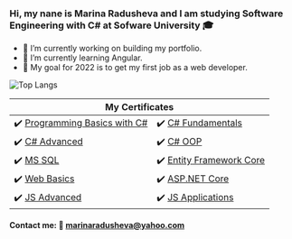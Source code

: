 ### Hi, my nane is Marina Radusheva and I am studying Software Engineering with C# at Sofware University 🎓


- 💪 I’m currently working on building my portfolio.
- 🌱 I’m currently learning Angular.
- 🙌 My goal for 2022 is to get my first job as a web developer.


![Top Langs](https://github-readme-stats.vercel.app/api/top-langs/?username=MarinaRadusheva&layout=compact)

<table>
  <thead>
    <tr>
      <th colspan="2">My Certificates</th>
    </tr>
  <tbody>
    <tr>
      <td>
        ✔️
        <a href="https://softuni.bg/certificates/details/81448/ef388853">Programming Basics with C#</a>
      </td>
      <td>
        ✔️
        <a href="https://softuni.bg/certificates/details/86207/aeaa34bf">C# Fundamentals</a>
      </td>
    </tr>
    <tr>
      <td>
        ✔️
        <a href="https://softuni.bg/certificates/details/90358/2f0ed7ce">C# Advanced</a>
      </td>
      <td>
      ✔️
        <a href="https://softuni.bg/certificates/details/95796/c3e957bc">C# OOP</a>
      </td>
    </tr>
     <tr>
        <td>
         ✔️
        <a href="https://softuni.bg/certificates/details/97878/a8cba30b">MS SQL</a>
      </td>
      <td>
        ✔️
        <a href="https://softuni.bg/certificates/details/102685/3942aeef">Entity Framework Core</a>
       </td>
    </tr>
     <tr>
       <td>
        ✔️
        <a href="https://softuni.bg/certificates/details/109470/9389fe87">Web Basics</a>
       </td>
      <td>
        ✔️
        <a href="https://softuni.bg/certificates/details/133209/43f14cbb">ASP.NET Core</a>
       </td>
    </tr>
    <tr>
      <td>
       ✔️
        <a href="https://softuni.bg/certificates/details/114916/a4cfa78e">JS Advanced</a>
       </td>
      <td>
        ✔️
        <a href="https://softuni.bg/certificates/details/121029/23b5bf6b">JS Applications</a>
       </td>
    </tr>
  </tbody>
 </table>
 
 #### Contact me: 📧 marinaradusheva@yahoo.com
